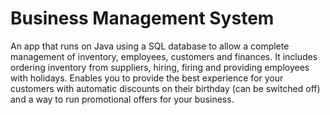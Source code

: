# Business Management System
An app that runs on Java using a SQL database to allow a complete management of inventory, employees, customers and finances.
It includes ordering inventory from suppliers, hiring, firing and providing employees with holidays. 
Enables you to provide the best experience for your customers with automatic discounts on their birthday (can be switched off) and a way to run promotional offers for your business.
